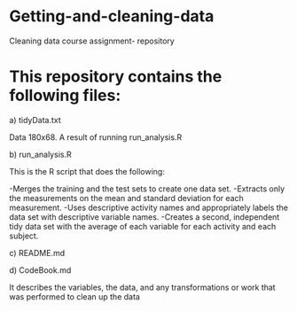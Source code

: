 # Getting-and-cleaning-data
Cleaning data course assignment- repository

# This repository contains the following files:

a) tidyData.txt

Data 180x68. A result of running run_analysis.R

b) run_analysis.R

This is the R script that does the following:

-Merges the training and the test sets to create one data set.
-Extracts only the measurements on the mean and standard deviation for each measurement.
-Uses descriptive activity names and appropriately labels the data set with descriptive variable names.
-Creates a second, independent tidy data set with the average of each variable for each activity and each subject.

c) README.md

d) CodeBook.md

It  describes the variables, the data, and any transformations or work that was performed to clean up the data

